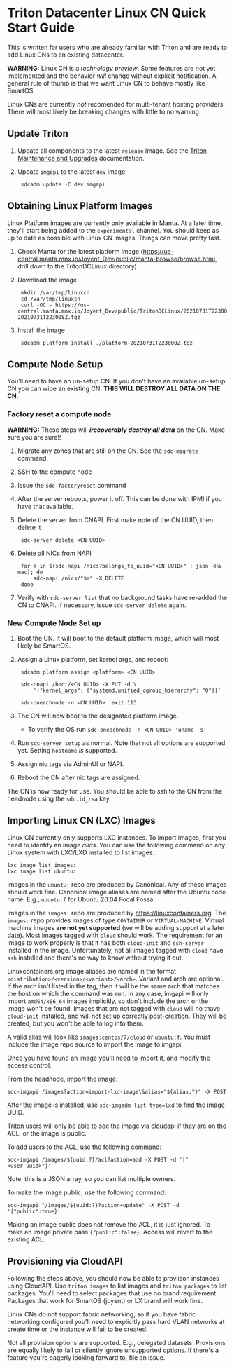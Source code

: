 <!--
    This Source Code Form is subject to the terms of the Mozilla Public
    License, v. 2.0. If a copy of the MPL was not distributed with this
    file, You can obtain one at http://mozilla.org/MPL/2.0/.
-->

<!--
    Copyright 2021 Joyent, Inc.
    Copyright 2023 MNX Cloud, Inc.
-->

# Triton Datacenter Linux CN Quick Start Guide

This is written for users who are already familiar with Triton and are ready
to add Linux CNs to an existing datacenter.

**WARNING:** Linux CN is a *technology preview*. Some features are not yet
implemented and the behavior *will* change without explicit notification. A
general rule of thumb is that we want Linux CN to behave mostly like SmartOS.

Linux CNs are currently *not* recomended for multi-tenant hosting providers.
There will most likely be breaking changes with little to no warning.

## Update Triton

1. Update all components to the latest `release` image. See the
   [Triton Maintenance and Upgrades][triton-upgrade] documentation.
2. Update `imgapi` to the latest `dev` image.

        sdcadm update -C dev imgapi

## Obtaining Linux Platform Images

Linux Platform images are currently only available in Manta. At a later time,
they'll start being added to the `experimental` channel. You should keep as
up to date as possible with Linux CN images. Things can move pretty fast.

1. Check Manta for the latest platform image
   (<https://us-central.manta.mnx.io/Joyent_Dev/public/manta-browse/browse.html>,
   drill down to the TritonDCLinux directory).
2. Download the image

        mkdir /var/tmp/linuxcn
        cd /var/tmp/linuxcn
        curl -OC - https://us-central.manta.mnx.io/Joyent_Dev/public/TritonDCLinux/20210731T223008Z/platform-20210731T223008Z.tgz

3. Install the image

        sdcadm platform install ./platform-20210731T223008Z.tgz

## Compute Node Setup

You'll need to have an un-setup CN. If you don't have an available un-setup CN
you can wipe an existing CN. **THIS WILL DESTROY ALL DATA ON THE CN**.

### Factory reset a compute node

**WARNING:** These steps will ***irecoverably destroy all data*** on the CN.
Make sure you are sure!!

1. Migrate any zones that are still on the CN. See the `sdc-migrate` command.
2. SSH to the compute node
3. Issue the `sdc-factoryreset` command
4. After the server reboots, power it off. This can be done with IPMI if you
   have that available.
5. Delete the server from CNAPI. First make note of the CN UUID, then delete it

        sdc-server delete <CN UUID>

6. Delete all NICs from NAPI

        for m in $(sdc-napi /nics?belongs_to_uuid="<CN UUID>" | json -Ha mac); do
            sdc-napi /nics/"$m" -X DELETE
        done

7. Verify with `sdc-server list` that no background tasks have re-added the CN
   to CNAPI. If necessary, issue `sdc-server delete` again.

### New Compute Node Set up

1. Boot the CN. It will boot to the default platform image, which will most
   likely be SmartOS.
2. Assign a Linux platform, set kernel args, and reboot:

        sdcadm platform assign <platform> <CN UUID>

        sdc-cnapi /boot/<CN UUID> -X PUT -d \
            '{"kernel_args": {"systemd.unified_cgroup_hierarchy": "0"}}'

        sdc-oneachnode -n <CN UUID> 'exit 113'

3. The CN will now boot to the designated platform image.
   * To verify the OS run `sdc-oneachnode -n <CN UUID> 'uname -s'`
4. Run `sdc-server setup` as normal. Note that not all options are supported
   yet. Setting `hostname` *is* supported.
5. Assign nic tags via AdminUI or NAPI.
6. Reboot the CN after nic tags are assigned.

The CN is now ready for use. You should be able to ssh to the CN from the
headnode using the `sdc.id_rsa` key.

## Importing Linux CN (LXC) Images

Linux CN currently only supports LXC instances. To import images, first you need
to identify an image *alias*. You can use the following command on any Linux
system with LXC/LXD installed to list images.

    lxc image list images:
    lxc image list ubuntu:

Images in the `ubuntu:` repo are produced by Canonical. Any of these images
should work fine. Canonical image aliases are named after the Ubuntu code name.
E.g., `ubuntu:f` for Ubuntu 20.04 Focal Fossa.

Images in the `images:` repo are produced by <https://linuxcontainers.org>.
The `images:` repo provides images of type `CONTAINER` or `VIRTUAL-MACHINE`.
Virtual machine images **are not yet supported** (we will be adding support
at a later date). Most images tagged with `cloud` should work.
The requirement for an image to work properly is that it has both `cloud-init`
and `ssh-server` installed in the image. Unfortunately, not all images tagged
with `cloud` have `ssh` installed and there's no way to know without trying
it out.

Linuxcontainers.org image aliases are named in the format
`<distribution>/<version>/<variant>/<arch>`. Variant and arch are optional. If
the arch isn't listed in the tag, then it will be the same arch that matches
the host on which the command was run. In any case, imgapi will only import
`amd64/x86_64` images implicitly, so don't include the arch or the image won't
be found. Images that are not tagged with `cloud` will no thave `cloud-init`
installed, and will not set up correctly post-creation. They will be created,
but you won't be able to log into them.

A valid alias will look like `images:centos/7/cloud` or `ubuntu:f`. You must
include the image repo source to import the image to imgapi.

Once you have found an image you'll need to import it, and modify the access
control.

From the headnode, import the image:

    sdc-imgapi /images?action=import-lxd-image\&alias="${alias:?}" -X POST

After the image is installed, use `sdc-imgadm list type=lxd` to find the image
UUID.

Triton users will only be able to see the image via cloudapi if they are on the
ACL, or the image is public.

To add users to the ACL, use the following command:

    sdc-imgapi /images/${uuid:?}/acl?action=add -X POST -d '["<user_uuid>"]'

Note: this is a JSON array, so you can list multiple owners.

To make the image public, use the following command:

    sdc-imgapi "/images/${uuid:?}?action=update" -X POST -d '{"public":true}'

Making an image public does not remove the ACL, it is just ignored. To make an
image private pass `{"public":false}`. Access will revert to the existing ACL.

## Provisioning via CloudAPI

Following the steps above, you should now be able to proviison instances using
CloudAPI. Use `triton images` to list images and `triton packages` to list
packages. You'll need to select packages that use no brand requirement. Packages
that work for SmartOS (joyent) or LX brand will work fine.

Linux CNs do not support fabric networking, so if you have fabric networking
configured you'll need to explicitly pass hard VLAN networks at create time
or the instance will fail to be created.

Not all provision options are supported. E.g., delegated datasets. Provisions
are equally likely to fail or silently ignore unsupported options. If there's
a feature you're eagerly looking forward to, file an issue.

[triton-upgrade]: https://docs.tritondatacenter.com/private-cloud/maint-and-upgrades
